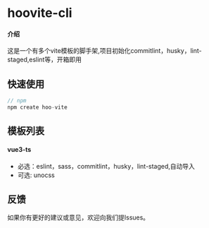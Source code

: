 # hoovite-cli

#### 介绍
这是一个有多个vite模板的脚手架,项目初始化commitlint，husky，lint-staged,eslint等，开箱即用

## 快速使用
```js
// npm
npm create hoo-vite
```

## 模板列表

#### vue3-ts
- 必选：eslint，sass，commitlint，husky，lint-staged,自动导入
- 可选: unocss

## 反馈

如果你有更好的建议或意见，欢迎向我们提Issues。